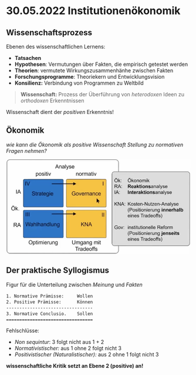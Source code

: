 # 30.05.2022 Institutionenökonomik

## Wissenschaftsprozess

Ebenen des wissenschaftlichen Lernens:

- **Tatsachen**
- **Hypothesen**: Vermutungen über Fakten, die empirisch getestet werden
- **Theorien**: vermutete Wirkungszusammenhänhe zwischen Fakten
- **Forschungsprogramme**:  Theoriekern und Entwicklungsvision
- **Konsilienz:** Verbindung von Programmen zu Weltbild



> **Wissenschaft:** Prozess der Überführung von *heterodoxen* Ideen zu *orthodoxen* Erkenntnissen

Wissenschaft dient der *positiven* Erkenntnis!

## Ökonomik

*wie kann die Ökonomik als positive Wissenschaft Stellung zu normativen Fragen nehmen?*

![2022-05-30_19.16.56](../images/2022-05-30_19.16.56.jpg)



## Der praktische Syllogismus

Figur für die Unterteilung zwischen *Meinung* und *Fakten*

```
1. Normative Prämisse:     Wollen
2. Positive Prämisse:      Können
---------------------------------
3. Normative Conclusio.    Sollen
=================================
```

Fehlschlüsse:

- *Non sequintur*: 3 folgt nicht aus 1 + 2
- *Normativistischer:* aus 1 ohne 2 folgt nicht 3
- *Positivistischer (Naturalistischer):* aus 2 ohne 1 folgt nicht 3

**wissenschaftliche Kritik setzt an Ebene 2 (positive) an!**